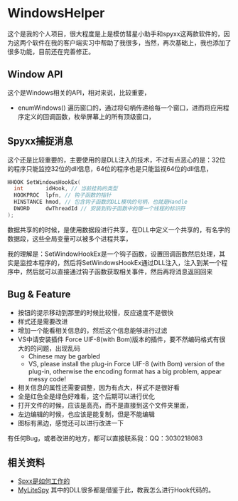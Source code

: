 ﻿# WindowsHelper

这个是我的个人项目，很大程度是上是模仿彗星小助手和spyxx这两款软件的，因为这两个软件在我的客户端实习中帮助了我很多，当然，再次基础上，我也添加了很多功能，目前还在完善修正。

## Window API

这个是Windows相关的API，相对来说，比较重要，

- enumWindows() 遍历窗口的，通过将句柄传递给每一个窗口，进而将应用程序定义的回调函数，枚举屏幕上的所有顶级窗口，


## Spyxx捕捉消息

这个还是比较重要的，主要使用的是DLL注入的技术，不过有点恶心的是：32位的程序只能监控32位的dll信息，64位的程序也是只能监视64位的dll信息，

```cpp
HHOOK SetWindowsHookEx(
  int       idHook, // 当前挂钩的类型
  HOOKPROC  lpfn, // 钩子函数的指针
  HINSTANCE hmod, // 包含钩子函数的DLL模块的句柄，也就是Handle
  DWORD     dwThreadId // 安装到钩子函数中的哪一个线程的标识符
);
```

数据共享的的时候，是使用数据段进行共享，在DLL中定义一个共享的，有名字的数据段，这些全局变量可以被多个进程共享，

我的理解是：SetWindowHookEx是一个钩子函数，设置回调函数然后处理，其实是监控本程序的，然后将SetWindowsHookEx通过DLL注入，注入到某一个程序中，然后就可以直接通过钩子函数获取相关事件，然后再将消息返回回来

## Bug & Feature

- 按钮的提示移动到那里的时候比较慢，反应速度不是很快
- 样式还是需要改进
- 增加一个能看相关信息的，然后这个信息能够进行过滤
- VS中请安装插件 Force UIF-8(with Bom)版本的插件，要不然编码格式有很大的的问题，出现乱码
  - Chinese may be garbled
  - VS, please install the plug-in Force UIF-8 (with Bom) version of the plug-in, otherwise the encoding format has a big problem, appear messy code!
- 相关信息的属性还需要调整，因为有点大，样式不是很好看
- 全是红色全是绿色好难看，这个后期可以进行优化
- 打开文件的时候，应该是高亮，而不是直接到这个文件夹里面，
- 左边编辑的时候，也应该是能复制，但是不能编辑
- 图标有黑边，感觉还可以进行改进一下

有任何Bug，或者改进的地方，都可以直接联系我：QQ：3030218083

## 相关资料

- [Spxx是如何工作的]("https://www.codeproject.com/Articles/1698/MS-Spy-style-Window-Finder")
- [MyLiteSpy]("https://github.com/yinkaisheng/MyLiteSpy/tree/master") 其中的DLL很多都是借鉴于此，教我怎么进行Hook代码的。
